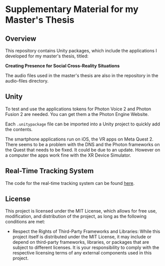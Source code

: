 
# Supplementary Material for my Master's Thesis

## Overview

This repository contains Unity packages, which include the applications I developed for my master's thesis, titled:

**Creating Presence for Social Cross-Reality Situations**

The audio files used in the master's thesis are also in the repository in the audio-files directory.

## Unity

To test and use the applications tokens for Photon Voice 2 and Photon Fusion 2 are needed. You can get them a the Photon Engine Website.

Each `.unitypackage` file can be imported into a Unity project to quickly add the contents.

The smartphone applications run on iOS, the VR apps on Meta Quest 2. There seems to be a problem with the DNS and the Photon frameworks on the Quest that needs to be fixed. It could be due to an update. However on a computer the apps work fine with the XR Device Simulator.

## Real-Time Tracking System

The code for the real-time tracking system can be found
[here](https://github.com/nils-nilsen/human-apriltag-tracking).


## License
This project is licensed under the MIT License, which allows for free use, modification, and distribution of the project, as long as the following conditions are met:

- Respect the Rights of Third-Party Frameworks and Libraries: While this project itself is distributed under the MIT License, it may include or depend on third-party frameworks, libraries, or packages that are subject to different licenses. It is your responsibility to comply with the respective licensing terms of any external components used in this project.